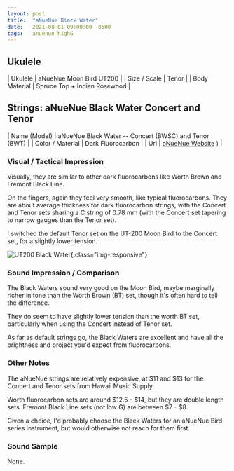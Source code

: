 ```yaml
---
layout: post
title:  "aNueNue Black Water"
date:   2021-08-01 09:00:00 -0500
tags:   anuenue highG
---
```


## Ukulele

| Ukulele       | aNueNue Moon Bird UT200      |
| Size / Scale  | Tenor                        |
| Body Material | Spruce Top + Indian Rosewood |



## Strings: aNueNue Black Water Concert and Tenor

| Name (Model)     | aNueNue Black Water -- Concert (BWSC) and Tenor (BWT)                        |
| Color / Material | Dark Fluorocarbon |
| Url              | [aNueNue Website](https://www.anuenuemusic.com/en/accessories/STRINGS-PACT)
) |



### Visual / Tactical Impression

Visually, they are similar to other dark fluorocarbons like Worth Brown and Fremont Black Line.

On the fingers, again they feel very smooth, like typical fluorocarbons. They are about average thickness for dark fluorocarbon strings, with the Concert and Tenor sets sharing a C string of 0.78 mm (with the Concert set tapering to narrow gauges than the Tenor set).

I switched the default Tenor set on the UT-200 Moon Bird to the Concert set, for a slightly lower tension. 

![UT200 Black Water](/uke-strings/assets/img/anuenue_blackwater.jpg){:class="img-responsive"}


### Sound Impression / Comparison

The Black Waters sound very good on the Moon Bird, maybe marginally richer in tone than the Worth Brown (BT) set, though it's often hard to tell the difference.

They do seem to have slightly lower tension than the worth BT set, particularly when using the Concert instead of Tenor set.

As far as default strings go, the Black Waters are excellent and have all the brightness and project you'd expect from fluorocarbons. 


### Other Notes

The aNueNue strings are relatively expensive, at $11 and $13 for the Concert and Tenor sets from Hawaii Music Supply.

Worth fluorocarbon sets are around $12.5 - $14, but they are double length sets. Fremont Black Line sets (not low G) are between $7 - $8.

Given a choice, I'd probably choose the Black Waters for an aNueNue Bird series instrument, but would otherwise not reach for them first. 


### Sound Sample

None.



